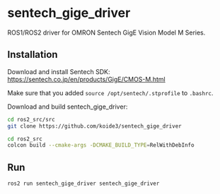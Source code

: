# sentech_gige_driver

ROS1/ROS2 driver for OMRON Sentech GigE Vision Model M Series.

## Installation

Download and install Sentech SDK: https://sentech.co.jp/en/products/GigE/CMOS-M.html

Make sure that you added ```source /opt/sentech/.stprofile``` to ```.bashrc```.

Download and build sentech_gige_driver:
```bash
cd ros2_src/src
git clone https://github.com/koide3/sentech_gige_driver

cd ros2_src
colcon build --cmake-args -DCMAKE_BUILD_TYPE=RelWithDebInfo
```

## Run

```bash
ros2 run sentech_gige_driver sentech_gige_driver
```
